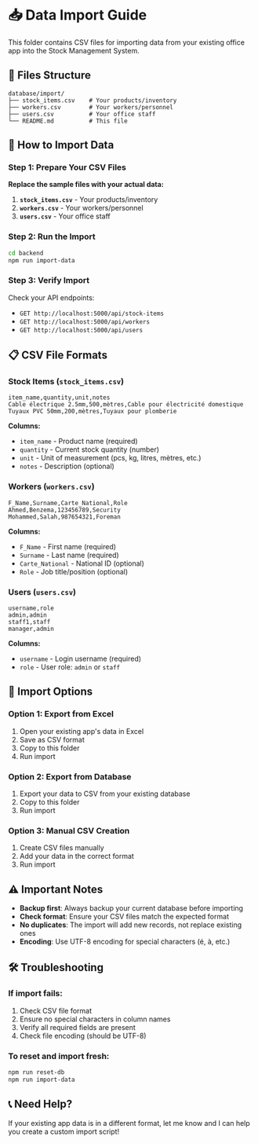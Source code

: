 # 📥 Data Import Guide

This folder contains CSV files for importing data from your existing office app into the Stock Management System.

## 📁 Files Structure

```
database/import/
├── stock_items.csv    # Your products/inventory
├── workers.csv        # Your workers/personnel
├── users.csv          # Your office staff
└── README.md          # This file
```

## 🚀 How to Import Data

### Step 1: Prepare Your CSV Files

**Replace the sample files with your actual data:**

1. **`stock_items.csv`** - Your products/inventory
2. **`workers.csv`** - Your workers/personnel  
3. **`users.csv`** - Your office staff

### Step 2: Run the Import

```bash
cd backend
npm run import-data
```

### Step 3: Verify Import

Check your API endpoints:
- `GET http://localhost:5000/api/stock-items`
- `GET http://localhost:5000/api/workers`
- `GET http://localhost:5000/api/users`

## 📋 CSV File Formats

### Stock Items (`stock_items.csv`)
```csv
item_name,quantity,unit,notes
Cable électrique 2.5mm,500,mètres,Cable pour électricité domestique
Tuyaux PVC 50mm,200,mètres,Tuyaux pour plomberie
```

**Columns:**
- `item_name` - Product name (required)
- `quantity` - Current stock quantity (number)
- `unit` - Unit of measurement (pcs, kg, litres, mètres, etc.)
- `notes` - Description (optional)

### Workers (`workers.csv`)
```csv
F_Name,Surname,Carte_National,Role
Ahmed,Benzema,123456789,Security
Mohammed,Salah,987654321,Foreman
```

**Columns:**
- `F_Name` - First name (required)
- `Surname` - Last name (required)
- `Carte_National` - National ID (optional)
- `Role` - Job title/position (optional)

### Users (`users.csv`)
```csv
username,role
admin,admin
staff1,staff
manager,admin
```

**Columns:**
- `username` - Login username (required)
- `role` - User role: `admin` or `staff`

## 🔄 Import Options

### Option 1: Export from Excel
1. Open your existing app's data in Excel
2. Save as CSV format
3. Copy to this folder
4. Run import

### Option 2: Export from Database
1. Export your data to CSV from your existing database
2. Copy to this folder
3. Run import

### Option 3: Manual CSV Creation
1. Create CSV files manually
2. Add your data in the correct format
3. Run import

## ⚠️ Important Notes

- **Backup first**: Always backup your current database before importing
- **Check format**: Ensure your CSV files match the expected format
- **No duplicates**: The import will add new records, not replace existing ones
- **Encoding**: Use UTF-8 encoding for special characters (é, à, etc.)

## 🛠️ Troubleshooting

### If import fails:
1. Check CSV file format
2. Ensure no special characters in column names
3. Verify all required fields are present
4. Check file encoding (should be UTF-8)

### To reset and import fresh:
```bash
npm run reset-db
npm run import-data
```

## 📞 Need Help?

If your existing app data is in a different format, let me know and I can help you create a custom import script! 